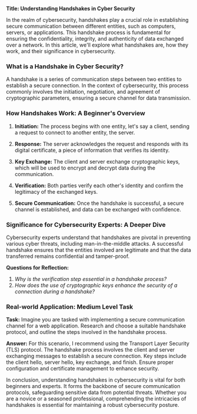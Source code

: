 **Title: Understanding Handshakes in Cyber Security**

In the realm of cybersecurity, handshakes play a crucial role in establishing secure communication between different entities, such as computers, servers, or applications. This handshake process is fundamental for ensuring the confidentiality, integrity, and authenticity of data exchanged over a network. In this article, we'll explore what handshakes are, how they work, and their significance in cybersecurity.

### **What is a Handshake in Cyber Security?**

A handshake is a series of communication steps between two entities to establish a secure connection. In the context of cybersecurity, this process commonly involves the initiation, negotiation, and agreement of cryptographic parameters, ensuring a secure channel for data transmission.

### **How Handshakes Work: A Beginner's Overview**

1. **Initiation:** The process begins with one entity, let's say a client, sending a request to connect to another entity, the server.

2. **Response:** The server acknowledges the request and responds with its digital certificate, a piece of information that verifies its identity.

3. **Key Exchange:** The client and server exchange cryptographic keys, which will be used to encrypt and decrypt data during the communication.

4. **Verification:** Both parties verify each other's identity and confirm the legitimacy of the exchanged keys.

5. **Secure Communication:** Once the handshake is successful, a secure channel is established, and data can be exchanged with confidence.

### **Significance for Cybersecurity Experts: A Deeper Dive**

Cybersecurity experts understand that handshakes are pivotal in preventing various cyber threats, including man-in-the-middle attacks. A successful handshake ensures that the entities involved are legitimate and that the data transferred remains confidential and tamper-proof.

**Questions for Reflection:**
1. *Why is the verification step essential in a handshake process?*
2. *How does the use of cryptographic keys enhance the security of a connection during a handshake?*

### **Real-world Application: Medium Level Task**

**Task:** Imagine you are tasked with implementing a secure communication channel for a web application. Research and choose a suitable handshake protocol, and outline the steps involved in the handshake process.

**Answer:** For this scenario, I recommend using the Transport Layer Security (TLS) protocol. The handshake process involves the client and server exchanging messages to establish a secure connection. Key steps include the client hello, server hello, key exchange, and finish. Ensure proper configuration and certificate management to enhance security.

In conclusion, understanding handshakes in cybersecurity is vital for both beginners and experts. It forms the backbone of secure communication protocols, safeguarding sensitive data from potential threats. Whether you are a novice or a seasoned professional, comprehending the intricacies of handshakes is essential for maintaining a robust cybersecurity posture.

